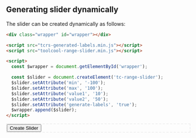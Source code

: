 ## Generating slider dynamically

<div data-examples="created-slider-dynamically"></div>

The slider can be created dynamically as follows:

```html
<div class="wrapper" id="wrapper"></div>

<script src="tcrs-generated-labels.min.js"></script>
<script src="toolcool-range-slider.min.js"></script>

<script>
  const $wrapper = document.getElementById('wrapper');

  const $slider = document.createElement('tc-range-slider');
  $slider.setAttribute('min', '-100');
  $slider.setAttribute('max', '100');
  $slider.setAttribute('value1', '10');
  $slider.setAttribute('value2', '50');
  $slider.setAttribute('generate-labels', 'true');
  $wrapper.append($slider);
</script>
```

<div class="my-12 flex flex-col items-center p-4" 
    id="slider-box-1"
    style="border: 2px dashed #efefef">
    <button id="create-slider-btn-1" type="button" class="group inline-flex items-center h-9 rounded-full text-sm font-semibold whitespace-nowrap px-3 focus:outline-none focus:ring-2 bg-sky-50 text-sky-600 hover:bg-sky-100 hover:text-sky-700 focus:ring-sky-600 mt-8 mx-2">Create Slider</button>
</div> 
